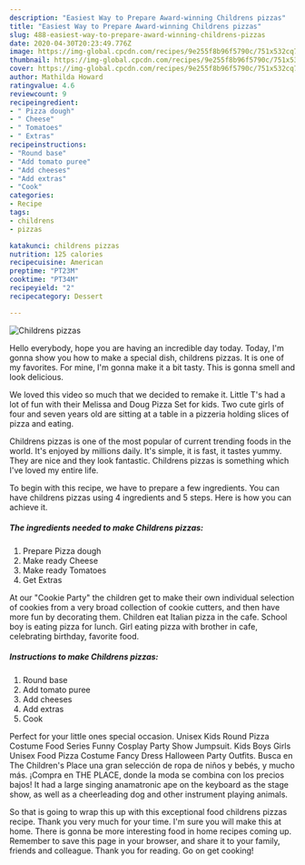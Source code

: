 ```yaml
---
description: "Easiest Way to Prepare Award-winning Childrens pizzas"
title: "Easiest Way to Prepare Award-winning Childrens pizzas"
slug: 488-easiest-way-to-prepare-award-winning-childrens-pizzas
date: 2020-04-30T20:23:49.776Z
image: https://img-global.cpcdn.com/recipes/9e255f8b96f5790c/751x532cq70/childrens-pizzas-recipe-main-photo.jpg
thumbnail: https://img-global.cpcdn.com/recipes/9e255f8b96f5790c/751x532cq70/childrens-pizzas-recipe-main-photo.jpg
cover: https://img-global.cpcdn.com/recipes/9e255f8b96f5790c/751x532cq70/childrens-pizzas-recipe-main-photo.jpg
author: Mathilda Howard
ratingvalue: 4.6
reviewcount: 9
recipeingredient:
- " Pizza dough"
- " Cheese"
- " Tomatoes"
- " Extras"
recipeinstructions:
- "Round base"
- "Add tomato puree"
- "Add cheeses"
- "Add extras"
- "Cook"
categories:
- Recipe
tags:
- childrens
- pizzas

katakunci: childrens pizzas 
nutrition: 125 calories
recipecuisine: American
preptime: "PT23M"
cooktime: "PT34M"
recipeyield: "2"
recipecategory: Dessert

---
```



![Childrens pizzas](https://img-global.cpcdn.com/recipes/9e255f8b96f5790c/751x532cq70/childrens-pizzas-recipe-main-photo.jpg)

Hello everybody, hope you are having an incredible day today. Today, I'm gonna show you how to make a special dish, childrens pizzas. It is one of my favorites. For mine, I'm gonna make it a bit tasty. This is gonna smell and look delicious.

We loved this video so much that we decided to remake it. Little T&#39;s had a lot of fun with their Melissa and Doug Pizza Set for kids. Two cute girls of four and seven years old are sitting at a table in a pizzeria holding slices of pizza and eating.

Childrens pizzas is one of the most popular of current trending foods in the world. It's enjoyed by millions daily. It's simple, it is fast, it tastes yummy. They are nice and they look fantastic. Childrens pizzas is something which I've loved my entire life.


To begin with this recipe, we have to prepare a few ingredients. You can have childrens pizzas using 4 ingredients and 5 steps. Here is how you can achieve it.

<!--inarticleads1-->

##### The ingredients needed to make Childrens pizzas:

1. Prepare  Pizza dough
1. Make ready  Cheese
1. Make ready  Tomatoes
1. Get  Extras


At our &#34;Cookie Party&#34; the children get to make their own individual selection of cookies from a very broad collection of cookie cutters, and then have more fun by decorating them. Children eat Italian pizza in the cafe. School boy is eating pizza for lunch. Girl eating pizza with brother in cafe, celebrating birthday, favorite food. 

<!--inarticleads2-->

##### Instructions to make Childrens pizzas:

1. Round base
1. Add tomato puree
1. Add cheeses
1. Add extras
1. Cook


Perfect for your little ones special occasion. Unisex Kids Round Pizza Costume Food Series Funny Cosplay Party Show Jumpsuit. Kids Boys Girls Unisex Food Pizza Costume Fancy Dress Halloween Party Outfits. Busca en The Children&#39;s Place una gran selección de ropa de niños y bebés, y mucho más. ¡Compra en THE PLACE, donde la moda se combina con los precios bajos! It had a large singing anamatronic ape on the keyboard as the stage show, as well as a cheerleading dog and other instrument playing animals. 

So that is going to wrap this up with this exceptional food childrens pizzas recipe. Thank you very much for your time. I'm sure you will make this at home. There is gonna be more interesting food in home recipes coming up. Remember to save this page in your browser, and share it to your family, friends and colleague. Thank you for reading. Go on get cooking!
